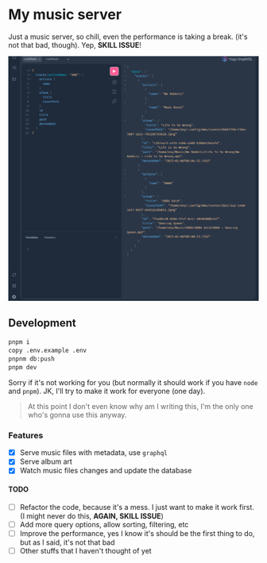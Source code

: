 # My music server

Just a music server, so chill, even the performance is taking a break. (it's not that bad, though).
Yep, **SKILL ISSUE**!

![](/assets/naive-demo.png)

## Development

```sh
pnpm i
copy .env.example .env
pnpnm db:push
pnpm dev
```

Sorry if it's not working for you (but normally it should work if you have `node` and `pnpm`).
JK, I'll try to make it work for everyone (one day).

> At this point I don't even know why am I writing this, I'm the only one who's gonna use this anyway.

### Features

- [x] Serve music files with metadata, use `graphql`
- [x] Serve album art
- [x] Watch music files changes and update the database

#### TODO

- [ ] Refactor the code, because it's a mess. I just want to make it work first. (I might never do this, **AGAIN, SKILL ISSUE**)
- [ ] Add more query options, allow sorting, filtering, etc
- [ ] Improve the performance, yes I know it's should be the first thing to do, but as I said, it's not that bad
- [ ] Other stuffs that I haven't thought of yet
